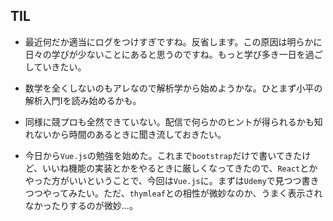 ## TIL

* 最近何だか適当にログをつけすぎですね。反省します。この原因は明らかに日々の学びが少ないことにあると思うのですね。もっと学び多き一日を過ごしていきたい。

* 数学を全くしないのもアレなので解析学から始めようかな。ひとまず小平の解析入門Ⅰを読み始めるかも。

* 同様に競プロも全然できていない。配信で何らかのヒントが得られるかも知れないから時間のあるときに聞き流しておきたい。

* 今日から`Vue.js`の勉強を始めた。これまで`bootstrap`だけで書いてきたけど、いいね機能の実装とかをやるときに厳しくなってきたので、`React`とかやった方がいいということで、今回は`Vue.js`に。まずは`Udemy`で見つつ書きつつやってみたい。ただ、`thymleaf`との相性が微妙なのか、うまく表示されなかったりするのが微妙...。